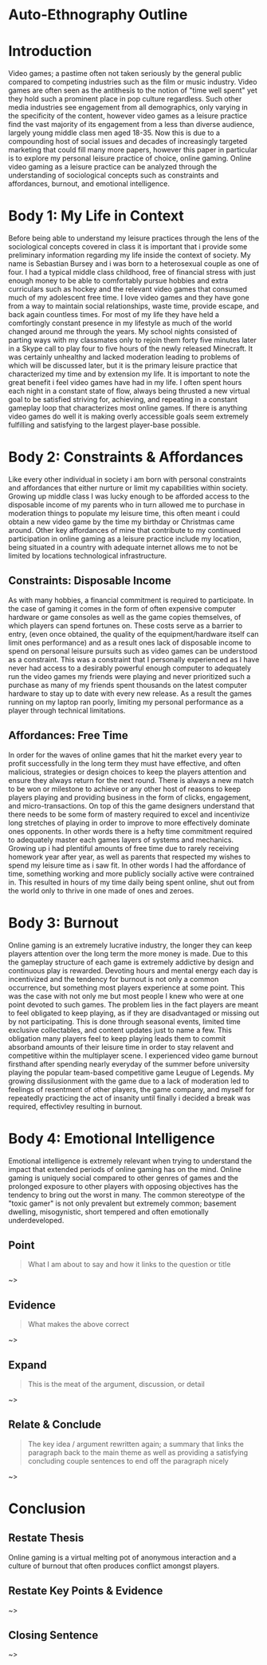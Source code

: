 # Auto-Ethnography Outline

# Introduction
Video games; a pastime often not taken seriously by the general public compared to competing industries such as the film or music industry. Video games are often seen as the antithesis to the notion of "time well spent" yet they hold such a prominent place in pop culture regardless. Such other media industries see engagement from all demographics, only varying in the specificity of the content, however video games as a leisure practice find the vast majority of its engagement from a less than diverse audience, largely young middle class men aged 18-35. Now this is due to a compounding host of social issues and decades of increasingly targeted marketing that could fill many more papers, however this paper in particular is to explore my personal leisure practice of choice, online gaming. Online video gaming as a leisure practice can be analyzed through the understanding of sociological concepts such as constraints and affordances, burnout, and emotional intelligence.

# Body 1: My Life in Context
Before being able to understand my leisure practices through the lens of the sociological concepts covered in class it is important that i provide some preliminary information regarding my life inside the context of society. My name is Sebastian Bursey and i was born to a heterosexual couple as one of four. I had a typical middle class childhood, free of financial stress with just enough money to be able to comfortably pursue hobbies and extra curriculars such as hockey and the relevant video games that consumed much of my adolescent free time. I love video games and they have gone from a way to maintain social relationships, waste time, provide escape, and back again countless times. For most of my life they have held a comfortingly constant presence in my lifestyle as much of the world changed around me through the years. My school nights consisted of parting ways with my classmates only to rejoin them forty five minutes later in a Skype call to play four to five hours of the newly released Minecraft. It was certainly unhealthy and lacked moderation leading to problems of which will be discussed later, but it is the primary leisure practice that characterized my time and by extension my life. It is important to note the great benefit i feel video games have had in my life. I often spent hours each night in a constant state of flow, always being thrusted a new virtual goal to be satisfied striving for, achieving, and repeating in a constant gameplay loop that characterizes most online games. If there is anything video games do well it is making overly accessible goals seem extremely fulfilling and satisfying to the largest player-base possible.

# Body 2: Constraints & Affordances
Like every other individual in society i am born with personal constraints and affordances that either nurture or limit my capabilities within society. Growing up middle class I was lucky enough to be afforded access to the disposable income of my parents who in turn allowed me to purchase in moderation things to populate my leisure time, this often meant i could obtain a new video game by the time my birthday or Christmas came around. Other key affordances of mine that contribute to my continued participation in online gaming as a leisure practice include my location, being situated in a country with adequate internet allows me to not be limited by locations technological infrastructure.

## Constraints: Disposable Income
As with many hobbies, a financial commitment is required to participate. In the case of gaming it comes in the form of often expensive computer hardware or game consoles as well as the game copies themselves, of which players can spend fortunes on. These costs serve as a barrier to entry, (even once obtained, the quality of the equipment/hardware itself can limit ones performance) and as a result ones lack of disposable income to spend on personal leisure pursuits such as video games can be understood as a constraint. This was a constraint that I personally experienced as I have never had access to a desirably powerful enough computer to adequately run the video games my friends were playing and never prioritized such a purchase as many of my friends spent thousands on the latest computer hardware to stay up to date with every new release. As a result the games running on my laptop ran poorly, limiting my personal performance as a player through technical limitations.

## Affordances: Free Time
In order for the waves of online games that hit the market every year to profit successfully in the long term they must have effective, and often malicious, strategies or design choices to keep the players attention and ensure they always return for the next round. There is always a new match to be won or milestone to achieve or any other host of reasons to keep players playing and providing business in the form of clicks, engagement, and micro-transactions. On top of this the game designers understand that there needs to be some form of mastery required to excel and incentivize long stretches of playing in order to improve to more effectively dominate ones opponents. In other words there is a hefty time commitment required to adequately master each games layers of systems and mechanics. Growing up i had plentiful amounts of free time due to rarely receiving homework year after year, as well as parents that respected my wishes to spend my leisure time as i saw fit. In other words I had the affordance of time, something working and more publicly socially active were contrained in. This resulted in hours of my time daily being spent online, shut out from the world only to thrive in one made of ones and zeroes.

# Body 3: Burnout
Online gaming is an extremely lucrative industry, the longer they can keep players attention over the long term the more money is made. Due to this the gameplay structure of each game is extremely addictive by design and continuous play is rewarded. Devoting hours and mental energy each day is incentivized and the tendency for burnout is not only a common occurrence, but something most players experience at some point. This was the case with not only me but most people I knew who were at one point devoted to such games. The problem lies in the fact players are meant to feel obligated to keep playing, as if they are disadvantaged or missing out by not participating. This is done through seasonal events, limited time exclusive collectables, and content updates just to name a few. This obligation many players feel to keep playing leads them to commit absorband amounts of their leisure time in order to stay relavent and competitive within the multiplayer scene. I experienced video game burnout firsthand after spending nearly everyday of the summer before university playing the popular team-based competitive game Leugue of Legends. My growing dissilusionment with the game due to a lack of moderation led to feelings of resentment of other players, the game company, and myself for repeatedly practicing the act of insanity until finally i decided a break was required, effectivley resulting in burnout. 

# Body 4: Emotional Intelligence
Emotional intelligence is extremely relevant when trying to understand the impact that extended periods of online gaming has on the mind. Online gaming is uniquely social compared to other genres of games and the prolonged exposure to other players with opposing objectives has the tendency to bring out the worst in many. The common stereotype of the "toxic gamer" is not only prevalent but extremely common; basement dwelling, misogynistic, short tempered and often emotionally underdeveloped.

## Point
> What I am about to say and how it links to the question or title

~>

## Evidence
> What makes the above correct

~>

## Expand
> This is the meat of the argument, discussion, or detail

~>

## Relate & Conclude
> The key idea / argument rewritten again; a summary that links the paragraph back to the main theme as well as providing a satisfying concluding couple sentences to end off the paragraph nicely

~>

# Conclusion

## Restate Thesis
Online gaming is a virtual melting pot of anonymous interaction and a culture of burnout that often produces conflict amongst players.

## Restate Key Points & Evidence
~>

## Closing Sentence
~>